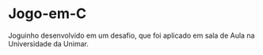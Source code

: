 # Jogo-em-C
Joguinho desenvolvido em um desafio, que foi aplicado em sala de Aula na Universidade da Unimar.
